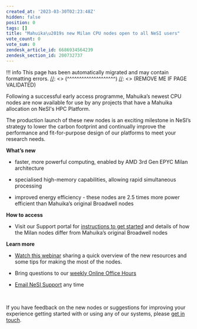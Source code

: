 ```yaml
---
created_at: '2023-03-30T02:23:48Z'
hidden: false
position: 0
tags: []
title: "Mahuika\u2019s new Milan CPU nodes open to all NeSI users"
vote_count: 0
vote_sum: 0
zendesk_article_id: 6686934564239
zendesk_section_id: 200732737
---
```




[//]: <> (REMOVE ME IF PAGE VALIDATED)
[//]: <> (vvvvvvvvvvvvvvvvvvvv)
!!! info
    This page has been automatically migrated and may contain formatting errors.
[//]: <> (^^^^^^^^^^^^^^^^^^^^)
[//]: <> (REMOVE ME IF PAGE VALIDATED)

Following a successful early access programme, Mahuika’s newest CPU
nodes are now available for use by any projects that have a Mahuika
allocation on NeSI's HPC Platform.

The production launch of these new nodes is an exciting milestone in
NeSI’s strategy to lower the carbon footprint and continually improve
the performance and fit-for-purpose design of our platforms to meet your
research needs.

**What’s new**

-   faster, more powerful computing, enabled by AMD 3rd Gen EPYC Milan
    architecture

-   specialised high-memory capabilities, allowing rapid simultaneous
    processing

-   improved energy efficiency - these nodes are 2.5 times more power
    efficient than Mahuika’s original Broadwell nodes

**How to access**

-   Visit our Support portal for [instructions to get
    started](https://support.nesi.org.nz/hc/en-gb/articles/6367209795471-Milan-Compute-Nodes "https://support.nesi.org.nz/hc/en-gb/articles/6367209795471-Milan-Compute-Nodes")
    and details of how the Milan nodes differ from Mahuika’s original
    Broadwell nodes

**Learn more**

-   [Watch this webinar](https://youtu.be/IWRZLl__uhg) sharing a quick
    overview of the new resources and some tips for making the most of
    the nodes.

-   Bring questions to our [weekly Online Office
    Hours](https://support.nesi.org.nz/hc/en-gb/articles/4830713922063-Weekly-Online-Office-Hours "https://support.nesi.org.nz/hc/en-gb/articles/4830713922063-Weekly-Online-Office-Hours")

-   [Email NeSI
    Support](mailto:support@nesi.org.nz "mailto:support@nesi.org.nz")
    any time

 

If you have feedback on the new nodes or suggestions for improving your
experience getting started with or using any of our systems, please [get
in touch](mailto:support@nesi.org.nz "mailto:support@nesi.org.nz").

 
